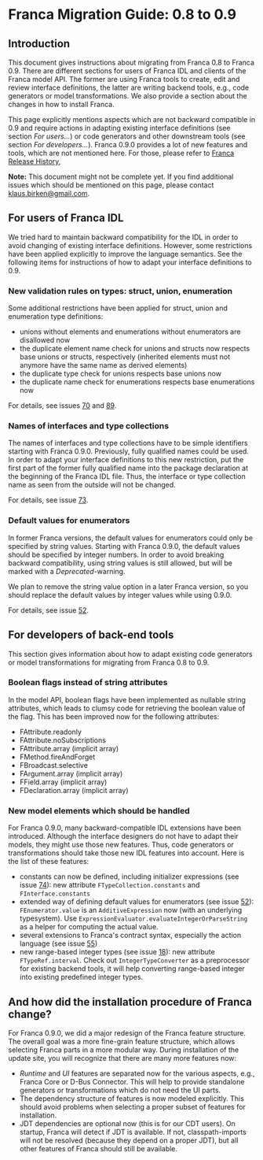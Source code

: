 # Franca Migration Guide: 0.8 to 0.9 #

## Introduction ##

This document gives instructions about migrating from Franca 0.8 to Franca 0.9. There are different sections for users of Franca IDL and clients of the Franca model API. The former are using Franca tools to create, edit and review interface definitions, the latter are writing backend tools, e.g., code generators or model transformations. We also provide a section about the changes in how to install Franca.

This page explicitly mentions aspects which are not backward compatible in 0.9 and require actions in adapting existing interface definitions (see section _For users..._) or code generators and other downstream tools (see section _For developers..._). Franca 0.9.0 provides a lot of new features and tools, which are not mentioned here. For those, please refer to [Franca Release History](https://drive.google.com/folderview?id=0B7JseVbR6jvhYlMweTRZUjFpVXc),

**Note:** This document might not be complete yet. If you find additional issues which should be mentioned on this page, please contact klaus.birken@gmail.com.


## For users of Franca IDL ##

We tried hard to maintain backward compatibility for the IDL in order to avoid changing of existing interface definitions. However, some restrictions have been applied explicitly to improve the language semantics. See the following items for instructions of how to adapt your interface definitions to 0.9.

### New validation rules on types: struct, union, enumeration ###

Some additional restrictions have been applied for struct, union and enumeration type definitions:
  * unions without elements and enumerations without enumerators are disallowed now
  * the duplicate element name check for unions and structs now respects base unions or structs, respectively (inherited elements must not anymore have the same name as derived elements)
  * the duplicate type check for unions respects base unions now
  * the duplicate name check for enumerations respects base enumerations now

For details, see issues [70](https://code.google.com/a/eclipselabs.org/p/franca/issues/detail?id=70) and [89](https://code.google.com/a/eclipselabs.org/p/franca/issues/detail?id=89).


### Names of interfaces and type collections ###

The names of interfaces and type collections have to be simple identifiers starting with Franca 0.9.0. Previously, fully qualified names could be used. In order to adapt your interface definitions to this new restriction, put the first part of the former fully qualified name into the package declaration at the beginning of the Franca IDL file. Thus, the interface or type collection name as seen from the outside will not be changed.

For details, see issue [73](https://code.google.com/a/eclipselabs.org/p/franca/issues/detail?id=73).


### Default values for enumerators ###

In former Franca versions, the default values for enumerators could only be specified by string values. Starting with Franca 0.9.0, the default values should be specified by integer numbers. In order to avoid breaking backward compatibility, using string values is still allowed, but will be marked with a _Deprecated_-warning.

We plan to remove the string value option in a later Franca version, so you should replace the default values by integer values while using 0.9.0.

For details, see issue [52](https://code.google.com/a/eclipselabs.org/p/franca/issues/detail?id=52).


## For developers of back-end tools ##

This section gives information about how to adapt existing code generators or model transformations for migrating from Franca 0.8 to 0.9.

### Boolean flags instead of string attributes ###

In the model API, boolean flags have been implemented as nullable string attributes, which leads to clumsy code for retrieving the boolean value of the flag. This has been improved now for the following attributes:
  * FAttribute.readonly
  * FAttribute.noSubscriptions
  * FAttribute.array (implicit array)
  * FMethod.fireAndForget
  * FBroadcast.selective
  * FArgument.array (implicit array)
  * FField.array (implicit array)
  * FDeclaration.array (implicit array)

### New model elements which should be handled ###

For Franca 0.9.0, many backward-compatible IDL extensions have been introduced. Although the interface designers do not have to adapt their models, they might use those new features. Thus, code generators or transformations should take those new IDL features into account. Here is the list of these features:
  * constants can now be defined, including initializer expressions (see issue [74](https://code.google.com/a/eclipselabs.org/p/franca/issues/detail?id=74)): new attribute `FTypeCollection.constants` and `FInterface.constants`
  * extended way of defining default values for enumerators (see issue [52](https://code.google.com/a/eclipselabs.org/p/franca/issues/detail?id=52)): `FEnumerator.value` is an `AdditiveExpression` now (with an underlying typesystem). Use `ExpressionEvaluator.evaluateIntegerOrParseString` as a helper for computing the actual value.
  * several extensions to Franca's contract syntax, especially the action language (see issue [55](https://code.google.com/a/eclipselabs.org/p/franca/issues/detail?id=55))
  * new range-based integer types (see issue [18](https://code.google.com/a/eclipselabs.org/p/franca/issues/detail?id=18)): new attribute `FTypeRef.interval`. Check out `IntegerTypeConverter` as a preprocessor for existing backend tools, it will help converting range-based integer into existing predefined integer types.


## And how did the installation procedure of Franca change? ##

For Franca 0.9.0, we did a major redesign of the Franca feature structure. The overall goal was a more fine-grain feature structure, which allows selecting Franca parts in a more modular way. During installation of the update site, you will recognize that there are many more features now:

  * _Runtime_ and _UI_ features are separated now for the various aspects, e.g., Franca Core or D-Bus Connector. This will help to provide standalone generators or transformations which do not need the UI parts.
  * The dependency structure of features is now modeled explicitly. This should avoid problems when selecting a proper subset of features for installation.
  * JDT dependencies are optional now (this is for our CDT users). On startup, Franca will detect if JDT is available. If not, classpath-imports will not be resolved (because they depend on a proper JDT), but all other features of Franca should still be available.